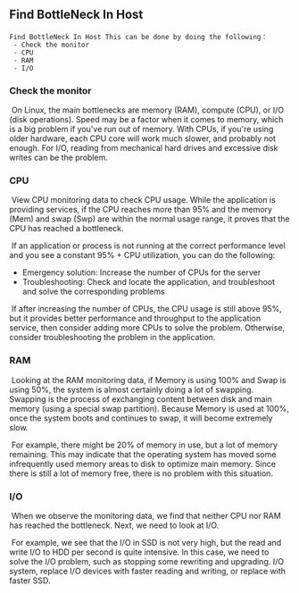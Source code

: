 ## Find BottleNeck In Host

```
Find BottleNeck In Host This can be done by doing the following：
 - Check the monitor
 - CPU
 - RAM
 - I/O
```

### Check the monitor

​			On Linux, the main bottlenecks are memory (RAM), compute (CPU), or I/O (disk operations). Speed may be a factor when it comes to memory, which is a big problem if you've run out of memory. With CPUs, if you're using older hardware, each CPU core will work much slower, and probably not enough. For I/O, reading from mechanical hard drives and excessive disk writes can be the problem.

### CPU

​			View CPU monitoring data to check CPU usage. While the application is providing services, if the CPU reaches more than 95% and the memory (Mem) and swap (Swp) are within the normal usage range, it proves that the CPU has reached a bottleneck.

​			If an application or process is not running at the correct performance level and you see a constant 95% + CPU utilization, you can do the following:

* Emergency solution: Increase the number of CPUs for the server
* Troubleshooting: Check and locate the application, and troubleshoot and solve the corresponding problems

​			If after increasing the number of CPUs, the CPU usage is still above 95%, but it provides better performance and throughput to the application service, then consider adding more CPUs to solve the problem. Otherwise, consider troubleshooting the problem in the application.

### RAM

​			Looking at the RAM monitoring data, if Memory is using 100% and Swap is using 50%, the system is almost certainly doing a lot of swapping. Swapping is the process of exchanging content between disk and main memory (using a special swap partition). Because Memory is used at 100%, once the system boots and continues to swap, it will become extremely slow.

​			For example, there might be 20% of memory in use, but a lot of memory remaining. This may indicate that the operating system has moved some infrequently used memory areas to disk to optimize main memory. Since there is still a lot of memory free, there is no problem with this situation.

### I/O

​			When we observe the monitoring data, we find that neither CPU nor RAM has reached the bottleneck. Next, we need to look at I/O.

​			For example, we see that the I/O in SSD is not very high, but the read and write I/O to HDD per second is quite intensive. In this case, we need to solve the I/O problem, such as stopping some rewriting and upgrading. I/O system, replace I/O devices with faster reading and writing, or replace with faster SSD.
